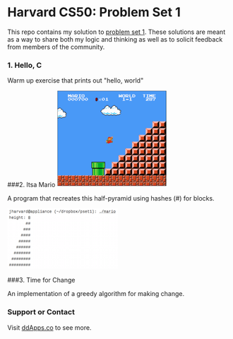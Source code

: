 # Harvard CS50: Problem Set 1
This repo contains my solution to [problem set 1](https://github.com/duliodenis/harvard-cs50-psets/blob/master/pset1/pset1.pdf). These solutions are meant as a way to share both my logic and thinking as well as to solicit feedback from members of the community.

### 1. Hello, C
Warm up exercise that prints out "hello, world"

###2. Itsa Mario
![](https://raw.githubusercontent.com/duliodenis/harvard-cs50-psets/master/art/mario.png)

A program that recreates this half-pyramid using hashes (#) for blocks.

![](https://raw.githubusercontent.com/duliodenis/harvard-cs50-psets/master/art/mario-inverted-pyramid.png)

###3. Time for Change

An implementation of a greedy algorithm for making change.

### Support or Contact
Visit [ddApps.co](http://ddapps.co) to see more.